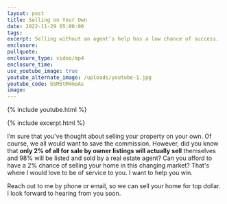 ```yaml
---
layout: post
title: Selling on Your Own
date: 2022-11-29 05:00:00
tags:
excerpt: Selling without an agent’s help has a low chance of success.
enclosure:
pullquote:
enclosure_type: video/mp4
enclosure_time:
use_youtube_image: true
youtube_alternate_image: /uploads/youtube-1.jpg
youtube_code: bSM5tM4moAs
image:
---
```

{% include youtube.html %}

{% include excerpt.html %}

I’m sure that you've thought about selling your property on your own. Of course, we all would want to save the commission. However, did you know that **only 2% of all for sale by owner listings will actually sell** themselves and 98% will be listed and sold by a real estate agent? Can you afford to have a 2% chance of selling your home in this changing market? That's where I would love to be of service to you. I want to help you win.

Reach out to me by phone or email, so we can sell your home for top dollar. I look forward to hearing from you soon.